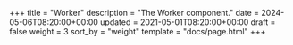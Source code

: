 +++
title = "Worker"
description = "The Worker component."
date = 2024-05-06T08:20:00+00:00
updated = 2021-05-01T08:20:00+00:00
draft = false
weight = 3
sort_by = "weight"
template = "docs/page.html"
+++